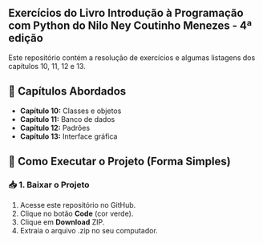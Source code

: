 ## Exercícios do Livro Introdução à Programação com Python do Nilo Ney Coutinho Menezes - 4ª edição

Este repositório contém a resolução de exercícios e algumas listagens dos capítulos 10, 11, 12 e 13.

## 📌 Capítulos Abordados

- **Capítulo 10:** Classes e objetos
- **Capítulo 11:** Banco de dados
- **Capítulo 12:** Padrões
- **Capítulo 13:** Interface gráfica
 
## 🚀 Como Executar o Projeto (Forma Simples)
### 📥 1. Baixar o Projeto

1. Acesse este repositório no GitHub.
2. Clique no botão **Code** (cor verde).
3. Clique em **Download** ZIP.
4. Extraia o arquivo .zip no seu computador.
